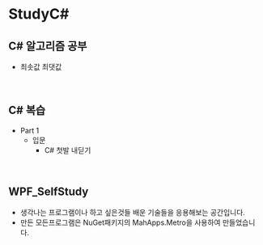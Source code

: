 # StudyC#

## C# 알고리즘 공부
- 최솟값 최댓값

<br/>

## C# 복습
- Part 1
  - 입문
    - C# 첫발 내딛기

<br/>

## WPF_SelfStudy
- 생각나는 프로그램이나 하고 싶은것들 배운 기술들을 응용해보는 공간입니다.
- 만든 모든프로그램은 NuGet패키지의 MahApps.Metro을 사용하여 만들었습니다.
